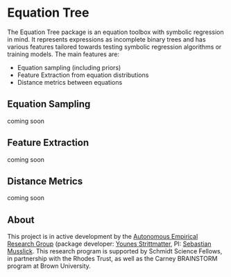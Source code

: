 # Equation Tree

The Equation Tree package is an equation toolbox with symbolic regression in mind. It represents
expressions as incomplete binary trees and has various features tailored towards testing symbolic
regression algorithms or training models. The main features are:

- Equation sampling (including priors)
- Feature Extraction from equation distributions
- Distance metrics between equations

## Equation Sampling

coming soon

## Feature Extraction

coming soon

## Distance Metrics

coming soon

## About

This project is in active development by
the <a href="https://musslick.github.io/AER_website/Research.html">Autonomous Empirical Research
Group</a>
(package developer: <a href="https://younesstrittmatter.github.io/">Younes Strittmatter</a>,
PI: <a href="https://smusslick.com/">Sebastian Musslick</a>. This research program is supported by
Schmidt Science Fellows, in partnership with the Rhodes Trust, as well as the Carney BRAINSTORM
program at Brown University.